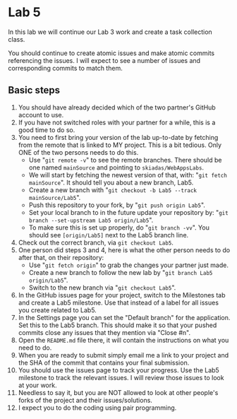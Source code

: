 # Lab 5

In this lab we will continue our Lab 3 work and create a task collection class.

You should continue to create atomic issues and make atomic commits referencing the issues. I will expect to see a number of issues and corresponding commits to match them.

## Basic steps

1. You should have already decided which of the two partner's GitHub account to use.
2. If you have not switched roles with your partner for a while, this is a good time to do so.
3. You need to first bring your version of the lab up-to-date by fetching from the remote that is linked to MY project. This is a bit tedious. Only ONE of the two persons needs to do this.
    - Use "`git remote -v`" to see the remote branches. There should be one named `mainSource` and pointing to `skiadas/WebAppsLabs`.
    - We will start by fetching the newest version of that, with: "`git fetch mainSource`". It should tell you about a new branch, Lab5.
    - Create a new branch with "`git checkout -b Lab5 --track mainSource/Lab5`".
    - Push this repository to your fork, by "`git push origin Lab5`".
    - Set your local branch to in the future update your repository by: "`git branch --set-upstream Lab5 origin/Lab5`".
    - To make sure this is set up properly, do "`git branch -vv`". You should see `[origin/Lab5]` next to the Lab5 branch line.
4. Check out the correct branch, via `git checkout Lab5`.
5. One person did steps 3 and 4, here is what the other person needs to do after that, on their repository:
    - Use "`git fetch origin`" to grab the changes your partner just made.
    - Create a new branch to follow the new lab by "`git branch Lab5 origin/Lab5`".
    - Switch to the new branch via "`git checkout Lab5`".
6. In the GitHub issues page for your project, switch to the Milestones tab and create a Lab5 milestone. Use that instead of a label for all issues you create related to Lab5.
6. In the Settings page you can set the "Default branch" for the application. Set this to the Lab5 branch. This should make it so that your pushed commits close any issues that they mention via "Close #n".
7. Open the `README.md` file there, it will contain the instructions on what you need to do.
8. When you are ready to submit simply email me a link to your project and the SHA of the commit that contains your final submission.
9. You should use the issues page to track your progress. Use the Lab5 milestone to track the relevant issues. I will review those issues to look at your work.
10. Needless to say it, but you are NOT allowed to look at other people's forks of the project and their issues/solutions.
11. I expect you to do the coding using pair programming.
